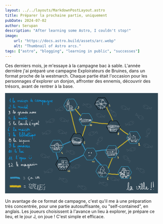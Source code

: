 ```yaml
---
layout: ../../layouts/MarkdownPostLayout.astro
title: Préparer la prochaine partie, uniquement
pubDate: 2024-07-02
author: Serupan
description: "After learning some Astro, I couldn't stop!"
image:
    url: "https://docs.astro.build/assets/arc.webp"
    alt: "Thumbnail of Astro arcs."
tags: ["astro", "blogging", "learning in public", "successes"]
---
```


Ces derniers mois, je m'essaye à la campagne bac à sable. L'année dernière j'ai préparé une campagne Exploirateurs de Bruines, dans un format proche de la westmarch. Chaque partie était l'occasion pour les personnages d'explorer un donjon, affronter des ennemis, découvrir des trésors, avant de rentrer à la base.

![A starry night sky.](../../images/map9.jpg)

Un avantage de ce format de campagne, c'est qu'il me   à une préparation très concentrée, pour une partie autosuffisante, ou "self-contained", en anglais. Les joueurs choisissent à l'avance un lieu à explorer, je prépare ce lieu, et le jour J, on joue ! C'est simple et efficace. 
